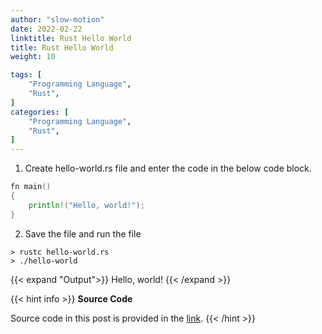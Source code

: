 ```yaml
---
author: "slow-motion"
date: 2022-02-22
linktitle: Rust Hello World
title: Rust Hello World
weight: 10

tags: [
    "Programming Language",
    "Rust",
]
categories: [
    "Programming Language",
    "Rust",
]
---
```

<!--more-->

1. Create hello-world.rs file and enter the code in the below code block.

```go {linenos=table,hl_lines=[8,"15-17"],linenostart=0}
fn main()
{
    println!("Hello, world!");
}
```

2. Save the file and run the file
```
> rustc hello-world.rs
> ./hello-world
```

{{< expand "Output">}}
Hello, world!
{{< /expand >}}

{{< hint info >}}
**Source Code**

Source code in this post is provided in the [link](https://github.com/SungjaeJung1031/rust/blob/main/rust-hello-world/hello-world.rs).
{{< /hint >}}
